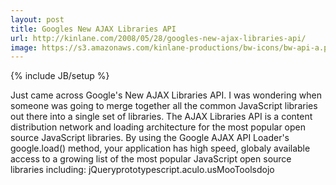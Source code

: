 ```yaml
---
layout: post
title: Googles New AJAX Libraries API
url: http://kinlane.com/2008/05/28/googles-new-ajax-libraries-api/
image: https://s3.amazonaws.com/kinlane-productions/bw-icons/bw-api-a.png
---
```

{% include JB/setup %}
Just came across Google's New AJAX Libraries API.  I was wondering when someone was going to merge together all the common JavaScript libraries out there into a single set of libraries. The AJAX Libraries API is a content distribution network and loading architecture for the most popular open source JavaScript libraries. By using the Google AJAX API Loader's google.load() method, your application has high speed, globaly available access to a growing list of the most popular JavaScript open source libraries including: jQueryprototypescript.aculo.usMooToolsdojo